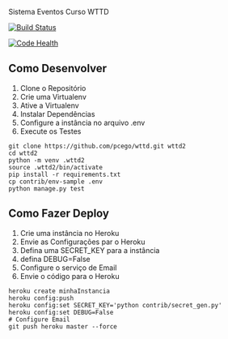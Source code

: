 
Sistema Eventos Curso WTTD

[![Build Status](https://travis-ci.org/pcego/wttd.svg?branch=master)](https://travis-ci.org/pcego/wttd)

[![Code Health](https://landscape.io/github/pcego/wttd/master/landscape.svg?style=flat)](https://landscape.io/github/pcego/wttd/master)

## Como Desenvolver

1. Clone o Repositório
2. Crie uma Virtualenv
3. Ative a Virtualenv
4. Instalar Dependências
5. Configure a instância no arquivo .env
6. Execute os Testes

```console
git clone https://github.com/pcego/wttd.git wttd2
cd wttd2
python -m venv .wttd2
source .wttd2/bin/activate
pip install -r requirements.txt
cp contrib/env-sample .env
python manage.py test
```


## Como Fazer Deploy

1. Crie uma instância no Heroku
2. Envie as Configurações par o Heroku
3. Defina uma SECRET_KEY para a instância
4. defina DEBUG=False
5. Configure o serviço de Email
6. Envie o código para o Heroku

```console
heroku create minhaInstancia
heroku config:push
heroku config:set SECRET_KEY='python contrib/secret_gen.py'
heroku config:set DEBUG=False
# Configure Email
git push heroku master --force
```

